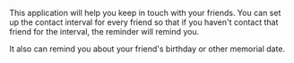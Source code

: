 This application will help you keep in touch with your friends. You can set up the contact interval for every friend so that if you haven't contact that friend for the interval, the reminder will remind you.

It also can remind you about your friend's birthday or other memorial date.